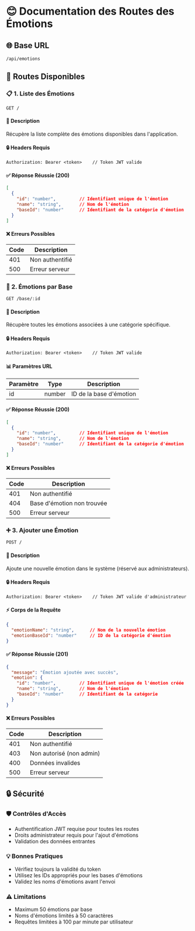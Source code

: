 # 😊 Documentation des Routes des Émotions

## 🌐 Base URL
```http
/api/emotions
```

## 📑 Routes Disponibles

### 📋 1. Liste des Émotions
```http
GET /
```

#### 📝 Description
Récupère la liste complète des émotions disponibles dans l'application.

#### 🔒 Headers Requis
```http
Authorization: Bearer <token>    // Token JWT valide
```

#### ✅ Réponse Réussie (200)
```json
[
  {
    "id": "number",         // Identifiant unique de l'émotion
    "name": "string",       // Nom de l'émotion
    "baseId": "number"      // Identifiant de la catégorie d'émotion
  }
]
```

#### ❌ Erreurs Possibles
| Code | Description |
|------|-------------|
| 401  | Non authentifié |
| 500  | Erreur serveur |

### 🎯 2. Émotions par Base
```http
GET /base/:id
```

#### 📝 Description
Récupère toutes les émotions associées à une catégorie spécifique.

#### 🔒 Headers Requis
```http
Authorization: Bearer <token>    // Token JWT valide
```

#### 📊 Paramètres URL
| Paramètre | Type | Description |
|-----------|------|-------------|
| id | number | ID de la base d'émotion |

#### ✅ Réponse Réussie (200)
```json
[
  {
    "id": "number",         // Identifiant unique de l'émotion
    "name": "string",       // Nom de l'émotion
    "baseId": "number"      // Identifiant de la catégorie d'émotion
  }
]
```

#### ❌ Erreurs Possibles
| Code | Description |
|------|-------------|
| 401  | Non authentifié |
| 404  | Base d'émotion non trouvée |
| 500  | Erreur serveur |

### ➕ 3. Ajouter une Émotion
```http
POST /
```

#### 📝 Description
Ajoute une nouvelle émotion dans le système (réservé aux administrateurs).

#### 🔒 Headers Requis
```http
Authorization: Bearer <token>    // Token JWT valide d'administrateur
```

#### ⚡ Corps de la Requête
```json
{
  "emotionName": "string",      // Nom de la nouvelle émotion
  "emotionBaseId": "number"     // ID de la catégorie d'émotion
}
```

#### ✅ Réponse Réussie (201)
```json
{
  "message": "Émotion ajoutée avec succès",
  "emotion": {
    "id": "number",         // Identifiant unique de l'émotion créée
    "name": "string",       // Nom de l'émotion
    "baseId": "number"      // Identifiant de la catégorie
  }
}
```

#### ❌ Erreurs Possibles
| Code | Description |
|------|-------------|
| 401  | Non authentifié |
| 403  | Non autorisé (non admin) |
| 400  | Données invalides |
| 500  | Erreur serveur |

## 🔒 Sécurité

### 🛡️ Contrôles d'Accès
- Authentification JWT requise pour toutes les routes
- Droits administrateur requis pour l'ajout d'émotions
- Validation des données entrantes

### 💡 Bonnes Pratiques
- Vérifiez toujours la validité du token
- Utilisez les IDs appropriés pour les bases d'émotions
- Validez les noms d'émotions avant l'envoi

### ⚠️ Limitations
- Maximum 50 émotions par base
- Noms d'émotions limités à 50 caractères
- Requêtes limitées à 100 par minute par utilisateur 